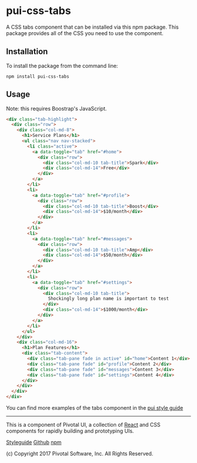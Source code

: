 # pui-css-tabs

A CSS tabs component that can be installed via this npm package.
This package provides all of the CSS you need to use the component.



## Installation

To install the package from the command line:

```
npm install pui-css-tabs
```

## Usage

Note: this requires Boostrap's JavaScript.

```html
<div class="tab-highlight">
  <div class="row">
    <div class="col-md-8">
      <h1>Service Plans</h1>
      <ul class="nav nav-stacked">
        <li class="active">
          <a data-toggle="tab" href="#home">
            <div class="row">
              <div class="col-md-10 tab-title">Spark</div>
              <div class="col-md-14">Free</div>
            </div>
          </a>
        </li>
        <li>
          <a data-toggle="tab" href="#profile">
            <div class="row">
              <div class="col-md-10 tab-title">Boost</div>
              <div class="col-md-14">$10/month</div>
            </div>
          </a>
        </li>
        <li>
          <a data-toggle="tab" href="#messages">
            <div class="row">
              <div class="col-md-10 tab-title">Amp</div>
              <div class="col-md-14">$50/month</div>
            </div>
          </a>
        </li>
        <li>
          <a data-toggle="tab" href="#settings">
            <div class="row">
              <div class="col-md-10 tab-title">
                Shockingly long plan name is important to test
              </div>
              <div class="col-md-14">$1000/month</div>
            </div>
          </a>
        </li>
      </ul>
    </div>
    <div class="col-md-16">
      <h1>Plan Features</h1>
      <div class="tab-content">
        <div class="tab-pane fade in active" id="home">Content 1</div>
        <div class="tab-pane fade" id="profile">Content 2</div>
        <div class="tab-pane fade" id="messages">Content 3</div>
        <div class="tab-pane fade" id="settings">Content 4</div>
      </div>
    </div>
  </div>
</div>
```


You can find more examples of the tabs component in the [pui style guide](http://styleguide.pivotal.io/)


*****************************************

This is a component of Pivotal UI, a collection of [React](https://facebook.github.io/react/) and CSS components for rapidly building and prototyping UIs.

[Styleguide](http://styleguide.pivotal.io)
[Github](https://github.com/pivotal-cf/pivotal-ui)
[npm](https://www.npmjs.com/browse/keyword/pivotal%20ui%20modularized)

(c) Copyright 2017 Pivotal Software, Inc. All Rights Reserved.
